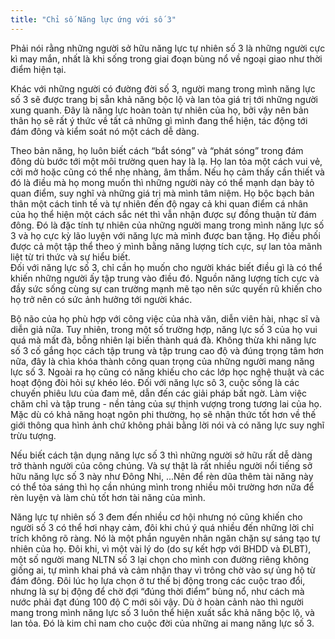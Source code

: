 ```yaml
---
title: "Chỉ số Năng lực ứng với số 3"
---
```

Phải nói rằng những người sở hữu năng lực tự nhiên số 3 là những người cực kì may mắn, nhất là khi sống trong giai đoạn bùng nổ về ngoại giao như  thời điểm hiện tại. 

Khác với những người có đường đời số 3, người mang trong mình năng lực số 3 sẽ được trang bị sẵn khả năng bộc lộ và lan tỏa giá trị tới những người xung quanh. Đây là năng lực hoàn toàn tự nhiên của họ, bởi vậy nên bản thân họ sẽ rất ý thức về tất cả những gì mình đang thể hiện, tác động tới đám đông và kiểm soát nó một cách dễ dàng. 

Theo bản năng, họ luôn biết cách “bắt sóng” và “phát sóng” trong đám đông dù bước tới một môi trường quen hay là lạ. Họ lan tỏa một cách vui vẻ, cởi mở hoặc cũng có thể nhẹ nhàng, âm thầm. Nếu họ cảm thấy cần thiết và đó là điều mà họ mong muốn thì những người này có thể mạnh dạn bày tỏ quan điểm, suy nghĩ và những giá trị mà mình tâm niệm. Họ bộc bạch bản thân một cách tinh tế và tự nhiên đến độ ngay cả khi quan điểm cá nhân của họ thể hiện một cách sắc nét thì vẫn nhận được sự đồng thuận từ đám đông. Đó là đặc tính tự nhiên của những người mang trong mình năng lực số 3 và họ cực kỳ lão luyện với năng lực mà mình được ban tặng. Họ điều phối được cả một tập thể theo ý mình bằng năng lượng tích cực, sự lan tỏa mãnh liệt từ tri thức và sự hiểu biết.  
Đối với năng lực số 3, chỉ cần họ muốn cho người khác biết điều gì là có thể khiến những người ấy tập trung vào điều đó. Nguồn năng lượng tích cực và đầy sức sống cùng sự can trường mạnh mẽ tạo nên sức quyến rũ khiến cho họ trở nên có sức ảnh hưởng tới người khác. 

Bộ não của họ phù hợp với công việc của nhà văn, diễn viên hài, nhạc sĩ và diễn giả nữa. Tuy nhiên, trong một số trường hợp, năng lực số 3 của họ vui quá mà mất đà, bỗng nhiên lại biến thành quá đà. Không thừa khi năng lực số 3 cố gắng học cách tập trung và tập trung cao độ và đúng trọng tâm hơn nữa, đây là chìa khóa thành công quan trọng của những người mang năng lực số 3. 
Ngoài ra họ cũng có năng khiếu cho các lớp học nghệ thuật và các hoạt động đòi hỏi sự khéo léo. Đối với năng lực sô 3, cuộc sống là các chuyến phiêu lưu của đam mê, dẫn đến các giải pháp bất ngờ. Làm việc chăm chỉ và tập trung - nền tảng của sự thịnh vượng trong tương lai của họ. Mặc dù có khả năng hoạt ngôn phi thường, họ sẽ nhận thức tốt hơn về thế giới thông qua hình ảnh chứ không phải bằng lời nói và có năng lực suy nghĩ trừu tượng. 

Nếu biết cách tận dụng năng lực số 3 thì những người sở hữu rất dễ dàng trở thành người của công chúng. Và sự thật là rất nhiều người nổi tiếng sở hữu năng lực số 3 này như Đông Nhi, ...Nên để rèn dũa thêm tài năng này có thể tỏa sáng thì họ cần nhúng mình trong nhiều môi trường hơn nữa để rèn luyện và làm chủ tốt hơn tài năng của mình. 

Năng lực tự nhiên số 3 đem đến nhiều cơ hội nhưng nó cũng khiến cho người số 3 có thể hơi nhạy cảm, đôi khi chú ý quá nhiều đến những lời chỉ trích không rõ ràng. Nó là một phần nguyên nhân ngăn chặn sự sáng tạo tự nhiên của họ. Đôi khi, vì một vài lý do (do sự kết hợp với BHDD và ĐLBT), một số người mang NLTN số 3 lại chọn cho mình con đường riêng không giống ai, tự mình khai phá và cảm nhận thay vì trông chờ vào sự ủng hộ từ đám đông. Đôi lúc họ lựa chọn ở tư thế bị động trong các cuộc trao đổi, nhưng là sự bị động để chờ đợi “đúng thời điểm” bùng nổ, như cách mà nước phải đạt đúng 100 độ C mới sôi vậy. Dù ở hoàn cảnh nào thì người mang trong mình năng lực số 3 luôn thể hiện xuất sắc khả năng bộc lộ, và lan tỏa. Đó là kim chỉ nam cho cuộc đời của những ai mang năng lực số 3.
